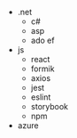 * .net
  * c#
  * asp
  * ado ef
* js
  * react
  * formik
  * axios
  * jest
  * eslint
  * storybook
  * npm
* azure
